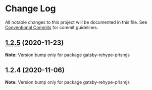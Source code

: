 # Change Log

All notable changes to this project will be documented in this file.
See [Conventional Commits](https://conventionalcommits.org) for commit guidelines.

## [1.2.5](http://github.com/styxlab/gatsby-theme-try-ghost/tree/master/packages/gatsby-rehype-prismjs/compare/gatsby-rehype-prismjs@1.2.4...gatsby-rehype-prismjs@1.2.5) (2020-11-23)

**Note:** Version bump only for package gatsby-rehype-prismjs





## 1.2.4 (2020-11-06)

**Note:** Version bump only for package gatsby-rehype-prismjs
